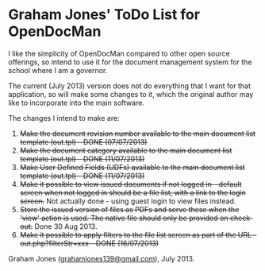 Graham Jones' ToDo List for OpenDocMan
======================================

I like the simplicity of OpenDocMan compared to other open source offerings,
so intend to use it for the document management system for the school where
I am a governor.

The current (July 2013) version does not do everything that I want for
that application, so will make some changes to it, which the original author
may like to incorporate into the main software.

The changes I intend to make are:

1.  ~~Make the document revision number available to the main document list template (out.tpl) - DONE (07/07/2013)~~
2.  ~~Make the document category available to the main document list template (out.tpl) - DONE (11/07/2013)~~
3.  ~~Make User Defined Fields (UDFs) available to the main document list template (out.tpl) - DONE (11/07/2013)~~
4.  ~~Make it possible to view issued documents if not logged in - default screen when not logged in should be a file list, with a link to the login screen.~~ Not actually done - using guest login to view files instead.
5.  ~~Store the issued version of files as PDFs and serve these when the 'view' action is used.   The native file should only be provided on check-out.~~ Done 30 Aug 2013.
6.  ~~Make it possible to apply filters to the file list screen as part of the URL - out.php?filterStr=xxx - DONE (16/07/2013)~~


Graham Jones (grahamjones139@gmail.com), July 2013.  
